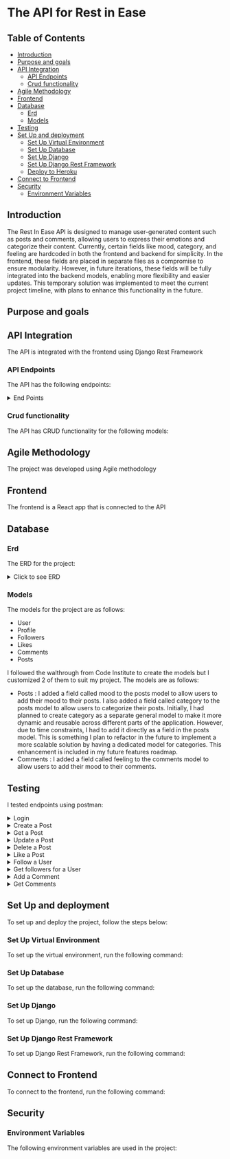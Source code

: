 # The API for Rest in Ease

## Table of Contents

- [Introduction](#introduction)
- [Purpose and goals](#purpose-and-goals)
- [API Integration](#api-integration)
  - [API Endpoints](#api-endpoints)
  - [Crud functionality](#crud-functionality)
- [Agile Methodology](#agile-methodology)
- [Frontend](#frontend)
- [Database](#database)
  - [Erd](#erd)
  - [Models](#models)
- [Testing](#testing)
- [Set Up and deployment](#set-up-and-deployment)
  - [Set Up Virtual Environment](#set-up-virtual-environment)
  - [Set Up Database](#set-up-database)
  - [Set Up Django](#set-up-django)
  - [Set Up Django Rest Framework](#set-up-django-rest-framework)
  - [Deploy to Heroku](#deploy-to-heroku)
- [Connect to Frontend](#connect-to-frontend)
- [Security](#security)
  - [Environment Variables](#environment-variables)

## <a id="introduction">Introduction</a>

The Rest In Ease API is designed to manage user-generated content such as posts and comments, allowing users to express their emotions and categorize their content. Currently, certain fields like mood, category, and feeling are hardcoded in both the frontend and backend for simplicity. In the frontend, these fields are placed in separate files as a compromise to ensure modularity. However, in future iterations, these fields will be fully integrated into the backend models, enabling more flexibility and easier updates. This temporary solution was implemented to meet the current project timeline, with plans to enhance this functionality in the future.

## <a id="purpose-and-goals">Purpose and goals</a>

## <a id="api-integration">API Integration</a>

The API is integrated with the frontend using Django Rest Framework

### <a id="api-endpoints">API Endpoints</a>

The API has the following endpoints:

<details>
<summary>End Points</summary>

| **HTTP Method** | **Endpoint**                            | **Description**                                   | **Authentication Required** |
| --------------- | --------------------------------------- | ------------------------------------------------- | --------------------------- |
| **POST**        | `/dj-rest-auth/login/`                  | Log in and receive access and refresh tokens.     | No                          |
| **POST**        | `/dj-rest-auth/logout/`                 | Log out the user and invalidate tokens.           | Yes                         |
| **POST**        | `/dj-rest-auth/registration/`           | Register a new user account.                      | No                          |
| **POST**        | `/dj-rest-auth/password/reset/`         | Send a password reset email.                      | No                          |
| **POST**        | `/dj-rest-auth/password/reset/confirm/` | Confirm and reset the password using token.       | No                          |
| **POST**        | `/dj-rest-auth/token/refresh/`          | Refresh the access token using the refresh token. | Yes                         |

### Post Endpoints

| **HTTP Method** | **Endpoint**       | **Description**                         | **Authentication Required** |
| --------------- | ------------------ | --------------------------------------- | --------------------------- |
| **GET**         | `/posts/`          | Retrieve a list of posts.               | No                          |
| **POST**        | `/posts/`          | Create a new post.                      | Yes                         |
| **GET**         | `/posts/<int:pk>/` | Retrieve a single post by ID.           | No                          |
| **PUT**         | `/posts/<int:pk>/` | Update a post if the user is the owner. | Yes                         |
| **DELETE**      | `/posts/<int:pk>/` | Delete a post if the user is the owner. | Yes                         |

### Comment Endpoints

| **HTTP Method** | **Endpoint**          | **Description**                            | **Authentication Required** |
| --------------- | --------------------- | ------------------------------------------ | --------------------------- |
| **GET**         | `/comments/`          | Retrieve a list of comments.               | No                          |
| **POST**        | `/comments/`          | Create a new comment.                      | Yes                         |
| **GET**         | `/comments/<int:pk>/` | Retrieve a single comment by ID.           | No                          |
| **PUT**         | `/comments/<int:pk>/` | Update a comment if the user is the owner. | Yes                         |
| **DELETE**      | `/comments/<int:pk>/` | Delete a comment if the user is the owner. | Yes                         |

### Like Endpoints

| **HTTP Method** | **Endpoint**       | **Description**               | **Authentication Required** |
| --------------- | ------------------ | ----------------------------- | --------------------------- |
| **GET**         | `/likes/`          | Retrieve a list of likes.     | No                          |
| **POST**        | `/likes/`          | Like a post.                  | Yes                         |
| **GET**         | `/likes/<int:pk>/` | Retrieve a single like by ID. | No                          |
| **DELETE**      | `/likes/<int:pk>/` | Unlike a post.                | Yes                         |

### Follower Endpoints

| **HTTP Method** | **Endpoint**           | **Description**                          | **Authentication Required** |
| --------------- | ---------------------- | ---------------------------------------- | --------------------------- |
| **GET**         | `/followers/`          | Retrieve a list of followers.            | No                          |
| **POST**        | `/followers/`          | Follow another user.                     | Yes                         |
| **GET**         | `/followers/<int:pk>/` | Retrieve a single follower record by ID. | No                          |
| **DELETE**      | `/followers/<int:pk>/` | Unfollow a user.                         | Yes                         |

### Profile Endpoints

| **HTTP Method** | **Endpoint**          | **Description**                            | **Authentication Required** |
| --------------- | --------------------- | ------------------------------------------ | --------------------------- |
| **GET**         | `/profiles/`          | Retrieve a list of profiles.               | No                          |
| **GET**         | `/profiles/<int:pk>/` | Retrieve a single profile by ID.           | No                          |
| **PUT**         | `/profiles/<int:pk>/` | Update a profile if the user is the owner. | Yes                         |
</details>

### <a id="crud-functionality">Crud functionality</a>

The API has CRUD functionality for the following models:

## <a id="agile-methodology">Agile Methodology</a>

The project was developed using Agile methodology

## <a id="frontend">Frontend</a>

The frontend is a React app that is connected to the API

## <a id="database">Database</a>

### <a id="erd">Erd</a>

The ERD for the project:

<details>
<summary>Click to see ERD</summary>

![ERD](documents/rest-in-ease-erd.png)

</details>

### <a id="models">Models</a>

The models for the project are as follows:

- User
- Profile
- Followers
- Likes
- Comments
- Posts

I followed the walthrough from Code Institute to create the models but I customized 2 of them to suit my project. The models are as follows:


- Posts : I added a field called mood to the posts model to allow users to add their mood to their posts. I also added a field called category to the posts model to allow users to categorize their posts. Initially, I had planned to create category as a separate general model to make it more dynamic and reusable across different parts of the application. However, due to time constraints, I had to add it directly as a field in the posts model. This is something I plan to refactor in the future to implement a more scalable solution by having a dedicated model for categories. This enhancement is included in my future features roadmap.
- Comments : I added a field called feeling to the comments model to allow users to add their mood to their comments.

## <a id="testing">Testing</a>

I tested endpoints using postman:


<details>
<summary>Login</summary>

- Login: Tested the login functionality to authenticate a user
![Login Test](documents/login.png)

</details>

<details>
<summary>Create a Post</summary>

- Create a Post: Verified the ability to create a new post 
![Create a Post](documents/post.png)

</details>

<details>
<summary>Get a Post</summary>

- Get a Post: Retrieved details of a specific post by its ID
![Get a Post](documents/getapost.png)

</details>

<details>
<summary>Update a Post</summary>

- Update a Post: Tested updating an existing post
![Update Post](documents/updateapost.png)

</details>

<details>
<summary>Delete a Post</summary>

- Delete a Post: Verified the deletion of a post 
![Delete a Post](documents/deleteapost.png)

</details>

<details>
<summary>Like a Post</summary>

- Like a Post: Tested liking a post and validating the response 
![Like a Post](documents/likeapost.png)

</details>

<details>
<summary>Follow a User</summary>

- Follow a User: Ensured that a user can follow another user 
![Follow a User](documents/followauser.png)

</details>

<details>
<summary>Get followers for a User</summary>

- Get Followers for a User: Retrieved the list of followers for a specific user 
![Get followers for a User](documents/getfollowersforauser.png)

</details>

<details>
<summary>Add a Comment</summary>

- Add a Comment: Tested the functionality for adding comments to posts 
![Add Comment](documents/comment.png)

</details>

<details>
<summary>Get Comments</summary>

- Get Comments: Retrieved the list of comments on a specific post
 ![Get Comments](documents/getcomments.png)

 </details>



## <a id="set-up-and-deployment">Set Up and deployment</a>

To set up and deploy the project, follow the steps below:

### <a id="set-up-virtual-environment">Set Up Virtual Environment</a>

To set up the virtual environment, run the following command:

### <a id="set-up-database">Set Up Database</a>

To set up the database, run the following command:

### <a id="set-up-django">Set Up Django</a>

To set up Django, run the following command:

### <a id="set-up-django-rest-framework">Set Up Django Rest Framework</a>

To set up Django Rest Framework, run the following command:

## <a id="connect-to-frontend">Connect to Frontend</a>

To connect to the frontend, run the following command:

## <a id="security">Security</a>

### <a id="environment-variables">Environment Variables</a>

The following environment variables are used in the project:
